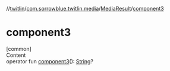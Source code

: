 //[twitlin](../../index.md)/[com.sorrowblue.twitlin.media](../index.md)/[MediaResult](index.md)/[component3](component3.md)



# component3  
[common]  
Content  
operator fun [component3](component3.md)(): [String](https://kotlinlang.org/api/latest/jvm/stdlib/kotlin/-string/index.html)?  



